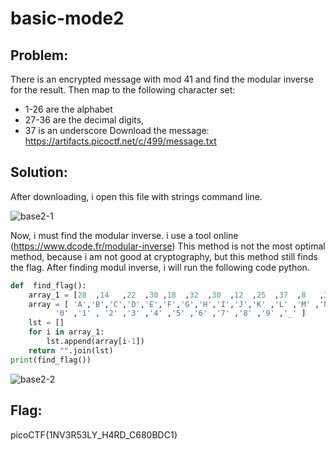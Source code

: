 # basic-mode2
## Problem: 
There is an encrypted message with mod 41 and find the modular inverse for the result. 
Then map to the following character set: 
  * 1-26 are the alphabet 
  * 27-36 are the decimal digits, 
  * 37 is an underscore
Download the message: https://artifacts.picoctf.net/c/499/message.txt
## Solution: 
After downloading, i open this file with strings command line. 

![base2-1](https://user-images.githubusercontent.com/84562630/159462391-c21df038-4655-43c0-b757-8fff74bf235c.PNG)

Now, i must find the modular inverse. i use a tool online (https://www.dcode.fr/modular-inverse)
This method is not the most optimal method, because i am not good at cryptography, but this method still finds the flag.
After finding modul inverse, i will run the following code python. 
```python
def  find_flag():
	array_1 = [28  ,14   ,22  ,30 ,18  ,32  ,30  ,12  ,25  ,37  ,8   ,31   ,18  ,4 , 37 ,3  ,33  ,35   ,27  ,2   ,4 , 3   , 28 ]
	array = [ 'A','B','C','D','E','F','G','H','I','J','K' ,'L' ,'M' ,'N' ,'O', 'P','Q','R','S','T' ,'U','V' ,'W' ,'X' ,'Y' ,'Z' ,
		  '0' ,'1' , '2' ,'3' ,'4' ,'5' ,'6' ,'7' ,'8' ,'9' ,'_' ]
	lst = []
	for i in array_1: 
		lst.append(array[i-1])
	return "".join(lst)
print(find_flag())
```
![base2-2](https://user-images.githubusercontent.com/84562630/159465585-46936b89-8fd5-466e-9ae7-bb9df8c5ea74.PNG)
## Flag: 
picoCTF{1NV3R53LY_H4RD_C680BDC1}


